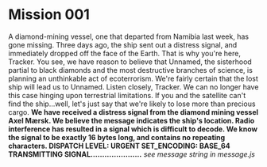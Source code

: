 # Mission 001
A diamond-mining vessel, one that departed from Namibia last week, has gone missing. Three days ago, the ship sent out a distress signal, and immediately dropped off the face of the Earth.
That is why you're here, Tracker. You see, we have reason to believe that Unnamed, the sisterhood partial to black diamonds and the most destructive branches of science, is planning an unthinkable act of ecoterrorism. We're fairly certain that the lost ship will lead us to Unnamed.
Listen closely, Tracker. We can no longer have this case hinging upon terrestrial limitations. If you and the satellite can't find the ship…well, let's just say that we're likely to lose more than precious cargo.
**We have received a distress signal from the diamond mining vessel Axel Mærsk. We believe the message indicates the ship's location. Radio interference has resulted in a signal which is difficult to decode. We know the signal to be exactly 16 bytes long, and contains no repeating characters.
DISPATCH LEVEL: URGENT
SET_ENCODING: BASE_64
TRANSMITTING SIGNAL………………….**
*see message string in message.js*
